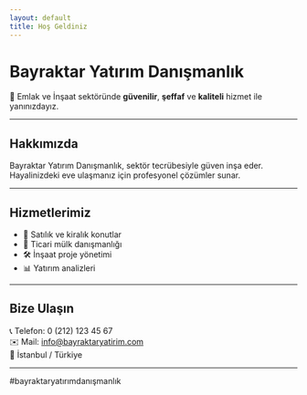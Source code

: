 ```yaml
---
layout: default
title: Hoş Geldiniz
---
```


# Bayraktar Yatırım Danışmanlık

📍 Emlak ve İnşaat sektöründe **güvenilir**, **şeffaf** ve **kaliteli** hizmet ile yanınızdayız.

---

## Hakkımızda

Bayraktar Yatırım Danışmanlık, sektör tecrübesiyle güven inşa eder.  
Hayalinizdeki eve ulaşmanız için profesyonel çözümler sunar.

---

## Hizmetlerimiz

- 🏡 Satılık ve kiralık konutlar
- 🏢 Ticari mülk danışmanlığı
- 🛠️ İnşaat proje yönetimi
- 📊 Yatırım analizleri

---

## Bize Ulaşın

📞 Telefon: 0 (212) 123 45 67  
✉️ Mail: info@bayraktaryatirim.com  
📍 İstanbul / Türkiye

---

#bayraktaryatırımdanışmanlık
